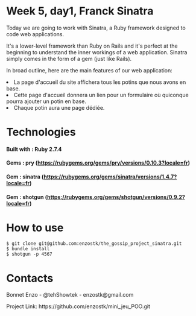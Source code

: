 # Week 5, day1, Franck Sinatra 
<p>Today we are going to work with Sinatra, a Ruby framework designed to code web applications.</p>
<p>It's a lower-level framework than Ruby on Rails and it's perfect at the beginning to understand the inner workings of a web application.
Sinatra simply comes in the form of a gem (just like Rails).</p>

<p>
In broad outline, here are the main features of our web application:</p>
<li>La page d'accueil du site affichera tous les potins que nous avons en base. </li>
<li>Cette page d'accueil donnera un lien pour un formulaire où quiconque pourra ajouter un potin en base. </li>
<li>Chaque potin aura une page dédiée. </li>

# Technologies
#### Built with : Ruby 2.7.4
#### Gems : pry  (https://rubygems.org/gems/pry/versions/0.10.3?locale=fr)
#### Gem : sinatra (https://rubygems.org/gems/sinatra/versions/1.4.7?locale=fr)
#### Gem : shotgun (https://rubygems.org/gems/shotgun/versions/0.9.2?locale=fr)



# How to use
```
$ git clone git@github.com:enzostk/the_gossip_project_sinatra.git
$ bundle install
$ shotgun -p 4567
```
# Contacts
<p>Bonnet Enzo - @tehShowtek - enzostk@gmail.com</p>
<p>Project Link: https://github.com/enzostk/mini_jeu_POO.git</p>
